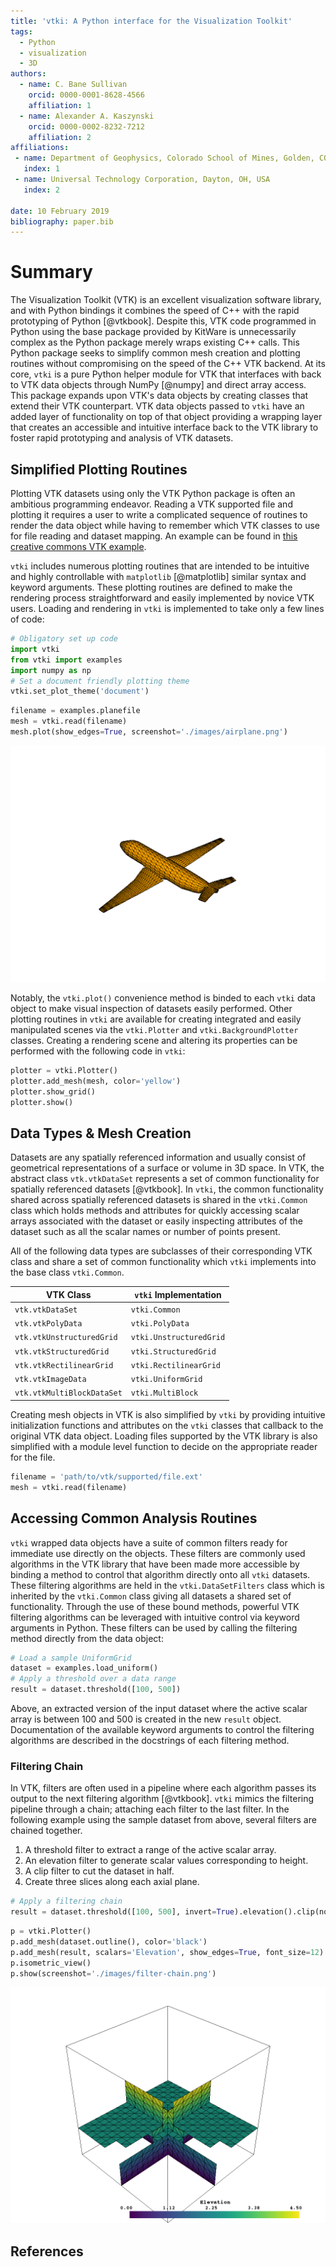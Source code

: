 ```yaml
---
title: 'vtki: A Python interface for the Visualization Toolkit'
tags:
  - Python
  - visualization
  - 3D
authors:
  - name: C. Bane Sullivan
    orcid: 0000-0001-8628-4566
    affiliation: 1
  - name: Alexander A. Kaszynski
    orcid: 0000-0002-8232-7212
    affiliation: 2
affiliations:
 - name: Department of Geophysics, Colorado School of Mines, Golden, CO, USA
   index: 1
 - name: Universal Technology Corporation, Dayton, OH, USA
   index: 2

date: 10 February 2019
bibliography: paper.bib
---
```


# Summary

The Visualization Toolkit (VTK) is an excellent visualization software
library, and with Python bindings it combines the speed of C++ with
the rapid prototyping of Python [@vtkbook].  Despite this, VTK code
programmed in Python using the base package provided by KitWare is
unnecessarily complex as the Python package merely wraps existing C++
calls. This Python package seeks to simplify common mesh creation and
plotting routines without compromising on the speed of the C++ VTK
backend.  At its core, `vtki` is a pure Python helper module for VTK
that interfaces with back to VTK data objects through NumPy [@numpy]
and direct array access.  This package expands upon VTK's data objects
by creating classes that extend their VTK counterpart.  VTK data
objects passed to `vtki` have an added layer of functionality on top
of that object providing a wrapping layer that creates an accessible
and intuitive interface back to the VTK library to foster rapid
prototyping and analysis of VTK datasets.

## Simplified Plotting Routines

Plotting VTK datasets using only the VTK Python package is often an ambitious
programming endeavor. Reading a VTK supported file and plotting it requires a
user to write a complicated sequence of routines to render the data object while
having to remember which VTK classes to use for file reading and dataset mapping.
An example can be found in [this creative commons VTK example](https://vtk.org/Wiki/VTK/Examples/Python/STLReader).

`vtki` includes numerous plotting routines that are intended to be intuitive and
highly controllable with `matplotlib` [@matplotlib] similar syntax and keyword
arguments.
These plotting routines are defined to make the rendering process
straightforward and easily implemented by novice VTK users. Loading and
rendering in `vtki` is implemented to take only a few lines of code:

```python
# Obligatory set up code
import vtki
from vtki import examples
import numpy as np
# Set a document friendly plotting theme
vtki.set_plot_theme('document')
```

```python
filename = examples.planefile
mesh = vtki.read(filename)
mesh.plot(show_edges=True, screenshot='./images/airplane.png')
```

![Example rendering of mesh loaded from a file](./images/airplane.png)

Notably, the `vtki.plot()` convenience method is binded to each `vtki`
data object to make visual inspection of datasets easily performed. Other
plotting routines in `vtki` are available for creating integrated and
easily manipulated scenes via the `vtki.Plotter` and `vtki.BackgroundPlotter`
classes. Creating a rendering scene and altering its properties can be performed
with the following code in `vtki`:

```python
plotter = vtki.Plotter()
plotter.add_mesh(mesh, color='yellow')
plotter.show_grid()
plotter.show()
```


## Data Types & Mesh Creation

Datasets are any spatially referenced information and usually consist of
geometrical representations of a surface or volume in 3D space.
In VTK, the abstract class `vtk.vtkDataSet` represents a set of common
functionality for spatially referenced datasets [@vtkbook].
In `vtki`, the common functionality shared across spatially referenced datasets
is shared in the `vtki.Common` class which holds methods and attributes for
quickly accessing scalar arrays associated with the dataset or easily inspecting
attributes of the dataset such as all the scalar names or number of points
present.

All of the following data types are subclasses of their corresponding VTK class
and share a set of common functionality which `vtki` implements into the base
class  `vtki.Common`.

| VTK Class                  | `vtki` Implementation   |
|----------------------------|-------------------------|
| `vtk.vtkDataSet`           | `vtki.Common`           |
| `vtk.vtkPolyData`          | `vtki.PolyData`         |
| `vtk.vtkUnstructuredGrid`  | `vtki.UnstructuredGrid` |
| `vtk.vtkStructuredGrid`    | `vtki.StructuredGrid`   |
| `vtk.vtkRectilinearGrid`   | `vtki.RectilinearGrid`  |
| `vtk.vtkImageData`         | `vtki.UniformGrid`      |
| `vtk.vtkMultiBlockDataSet` | `vtki.MultiBlock`       |


Creating mesh objects in VTK is also simplified by `vtki` by providing intuitive
initialization functions and attributes on the `vtki` classes that callback to
the original VTK data object. Loading files supported by the VTK library is also
simplified with a module level function to decide on the appropriate reader for
the file.

```python
filename = 'path/to/vtk/supported/file.ext'
mesh = vtki.read(filename)
```


## Accessing Common Analysis Routines

`vtki` wrapped data objects have a suite of common filters ready for immediate
use directly on the objects. These filters are commonly used algorithms in the
VTK library that have been made more accessible by binding a method to control
that algorithm directly onto all `vtki` datasets. These filtering algorithms are
held in the `vtki.DataSetFilters` class which is inherited by the `vtki.Common`
class giving all datasets a shared set of functionality.
Through the use of these bound methods, powerful VTK filtering algorithms can
be leveraged with intuitive control via keyword arguments in Python.
These filters can be used by calling the filtering method directly from the data
object:

```python
# Load a sample UniformGrid
dataset = examples.load_uniform()
# Apply a threshold over a data range
result = dataset.threshold([100, 500])
```

Above, an extracted version of the input dataset where the active scalar array
is between 100 and 500 is created in the new `result` object.
Documentation of the available keyword arguments to control the
filtering algorithms are described in the docstrings of each filtering method.

### Filtering Chain

In VTK, filters are often used in a pipeline where each algorithm passes its
output to the next filtering algorithm [@vtkbook].
`vtki` mimics the filtering pipeline through a chain; attaching each filter to
the last filter. In the following example using the sample dataset from above,
several filters are chained together.

1. A threshold filter to extract a range of the active scalar array.
2. An elevation filter to generate scalar values corresponding to height.
3. A clip filter to cut the dataset in half.
4. Create three slices along each axial plane.

```python
# Apply a filtering chain
result = dataset.threshold([100, 500], invert=True).elevation().clip(normal='z').slice_orthogonal()
```

```python
p = vtki.Plotter()
p.add_mesh(dataset.outline(), color='black')
p.add_mesh(result, scalars='Elevation', show_edges=True, font_size=12)
p.isometric_view()
p.show(screenshot='./images/filter-chain.png')
```

![Rendering of the result from the filtering chain](./images/filter-chain.png)


## References
